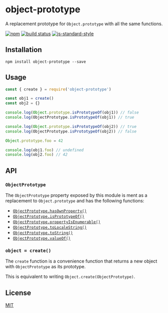 # object-prototype

A replacement prototype for `Object.prototype` with all the same
functions.

[![npm](https://img.shields.io/npm/v/object-prototype.svg)](https://www.npmjs.com/package/object-prototype)
[![build status](https://travis-ci.org/watson/object-prototype.svg?branch=master)](https://travis-ci.org/watson/object-prototype)
[![js-standard-style](https://img.shields.io/badge/code%20style-standard-brightgreen.svg?style=flat)](https://github.com/feross/standard)

## Installation

```
npm install object-prototype --save
```

## Usage

```js
const { create } = require('object-prototype')

const obj1 = create()
const obj2 = {}

console.log(Object.prototype.isPrototypeOf(obj1)) // false
console.log(ObjectPrototype.isPrototypeOf(obj1)) // true

console.log(Object.prototype.isPrototypeOf(obj2)) // true
console.log(ObjectPrototype.isPrototypeOf(obj2)) // false

Object.prototype.foo = 42

console.log(obj1.foo) // undefined
console.log(obj2.foo) // 42
```

## API

### `ObjectPrototype`

The `ObjectPrototype` property exposed by this module is ment as a
replacement to `Object.prototype` and has the following functions:

- [`ObjectPrototype.hasOwnProperty()`](https://developer.mozilla.org/en-US/docs/Web/JavaScript/Reference/Global_Objects/Object/hasOwnProperty)
- [`ObjectPrototype.isPrototypeOf()`](https://developer.mozilla.org/en-US/docs/Web/JavaScript/Reference/Global_Objects/Object/isPrototypeOf)
- [`ObjectPrototype.propertyIsEnumerable()`](https://developer.mozilla.org/en-US/docs/Web/JavaScript/Reference/Global_Objects/Object/propertyIsEnumerable)
- [`ObjectPrototype.toLocaleString()`](https://developer.mozilla.org/en-US/docs/Web/JavaScript/Reference/Global_Objects/Object/toLocaleString)
- [`ObjectPrototype.toString()`](https://developer.mozilla.org/en-US/docs/Web/JavaScript/Reference/Global_Objects/Object/toString)
- [`ObjectPrototype.valueOf()`](https://developer.mozilla.org/en-US/docs/Web/JavaScript/Reference/Global_Objects/Object/valueOf)

### `object = create()`

The `create` function is a convenience function that returns a new
object with `ObjectPrototype` as its prototype.

This is equivalent to writing `Object.create(ObjectPrototype)`.

## License

[MIT](LICENSE)
